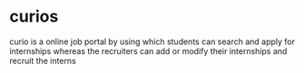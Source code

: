 # curios
curio is a online job portal by using which students can search and apply for internships whereas the recruiters can add or  modify their internships and recruit the interns 
